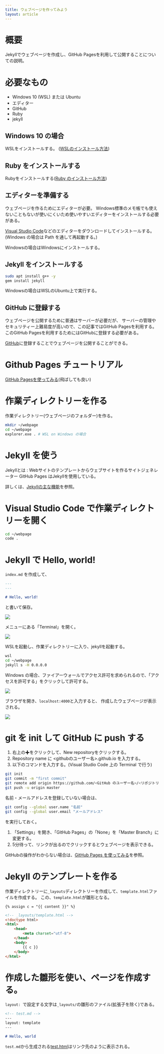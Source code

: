 ```yaml
---
title: ウェブページを作ってみよう
layout: article
---
```


# 概要
Jekyllでウェブページを作成し、GitHub Pagesを利用して公開することについての説明。

# 必要なもの
- Windows 10 (WSL) または Ubuntu
- エディター
- GitHub
- Ruby
- jekyll

## Windows 10 の場合
WSLをインストールする。
([WSLのインストール方法](../install_wsl/))

## Ruby をインストールする
Rubyをインストールする([Ruby のインストール方法](../2019/11/18/085538.html))

## エディターを準備する
ウェブページを作るためにエディターが必要。
Windows標準のメモ帳でも使えないこともないが使いにくいため使いやすいエディターをインストールする必要がある。

[Visual Studio Code](//code.visualstudio.com/)などのエディターをダウンロードしてインストールする。
(Windows の場合は Path を通して再起動する。)

Windowsの場合はWindowsにインストールする。

## Jekyll をインストールする
```sh
sudo apt install g++ -y
gem install jekyll
```

Windowsの場合はWSLのUbuntu上で実行する。

## GitHub に登録する
ウェブページを公開するために普通はサーバーが必要だが、
サーバーの管理やセキュリティー上難易度が高いので、この記事ではGitHub Pagesを利用する。
このGitHub Pagesを利用するためにはGitHubに登録する必要がある。

[GitHub](//github.com)に登録することでウェブページを公開することができる。

# Github Pages チュートリアル
[GitHub Pagesを使ってみる](use_githubpages.html)(飛ばしても良い)

# 作業ディレクトリーを作る
作業ディレクトリー(ウェブページのフォルダー)を作る。

```sh
mkdir ~/webpage
cd ~/webpage
explorer.exe . # WSL on Windows の場合
```

# Jekyll を使う
Jekyllとは
:   Webサイトのテンプレートからウェブサイトを作るサイトジェネレーター
    GitHub Pages はJekyllを使用している。

詳しくは、[Jekyllの主な機能](jekyll-details.html)を参照。

# Visual Studio Code で作業ディレクトリーを開く
```sh
cd ~/webpage
code .
```

# Jekyll で Hello, world!

`index.md` を作成して、
```markdown
---
---

# Hello, world!
```

と書いて保存。

![](20.png)

メニューにある「Terminal」を開く。

![](22.png)

WSLを起動し、作業ディレクトリーに入り、jekyllを起動する。

```sh
wsl
cd ~/webpage
jekyll s -H 0.0.0.0
```


Windows の場合、ファイアーウォールでアクセス許可を求められるので、「アクセスを許可する」をクリックして許可する。

![](21.png)

ブラウザを開き、`localhost:4000`と入力すると、
作成したウェブページが表示される。

![](23.png)

# git を init して GitHub に push する
1. 右上の✚をクリックして、New repositoryをクリックする。
1. Repository name に <githubのユーザー名>.github.io を入力する。
1. 以下のコマンドを入力する。(Visual Studio Code 上の Terminal で行う)
```sh
git init
git commit -m "first commit"
git remote add origin https://github.com/<GitHub のユーザー名>/<リポジトリー名>.git
git push -u origin master
```
名前・メールアドレスを登録していない場合は、
```sh
git config --global user.name "名前"
git config --global user.email "メールアドレス"
```
を実行しておく。
1. 「Settings」を開き、「GitHub Pages」の「None」を「Master Branch」に変更する。
1. 5分待って、リンクが出るのでクリックするとウェブページを表示できる。

GitHubの操作がわからない場合は、[GitHub Pages を使ってみる](use_githubpages.html)を参照。

# Jekyll のテンプレートを作る

作業ディレクトリーに`_layouts`ディレクトリーを作成して、`template.html`ファイルを作成する。
この、`template.html`が雛形となる。

    {% assign c = "{{ content }}" %}

```html
<!-- _layouts/template.html -->
<!doctype html>
<html>
    <head>
        <meta charset="utf-8">
    </head>
    <body>
        {{ c }}
    </body>
</html>
```

# 作成した雛形を使い、ページを作成する。

`layout: `で設定する文字は`_layouts/`の雛形のファイル(拡張子を除く)である。

```markdown
<!-- test.md -->
---
layout: template
---

# Hello, world
```

`test.md`から生成される[test.html](test.html)はリンク先のように表示される。

